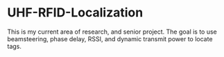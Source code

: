 # UHF-RFID-Localization
This is my current area of research, and senior project. The goal is to use beamsteering, phase delay, RSSI, and dynamic transmit power to locate tags.
